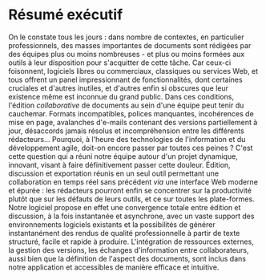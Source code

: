 # Résumé exécutif

On le constate tous les jours : dans nombre de contextes, en particulier professionnels, des masses importantes de documents sont rédigées par des équipes plus ou moins nombreuses - et plus ou moins formées aux outils à leur disposition pour s'acquitter de cette tâche. Car ceux-ci foisonnent, logiciels libres ou commerciaux, classiques ou services Web, et tous offrent un panel impressionnant de fonctionnalités, dont certaines cruciales et d'autres inutiles, et d'autres enfin si obscures que leur existence même est inconnue du grand public.
Dans ces conditions, l'édition *collaborative* de documents au sein d'une équipe peut tenir du cauchemar. Formats incompatibles, polices manquantes, incohérences de mise en page, avalanches d'e-mails contenant des versions partiellement à jour, désaccords jamais résolus et incompréhension entre les différents rédacteurs... Pourquoi, à l'heure des technologies de l'information et du développement agile, doit-on encore passer par toutes ces peines ?
C'est cette question qui a réuni notre équipe autour d'un projet dynamique, innovant, visant à faire définitivement passer cette douleur. Édition, discussion et exportation réunis en un seul outil permettant une collaboration en temps réel sans précédent *via* une interface Web moderne et épurée : les rédacteurs pourront enfin se concentrer sur la productivité plutôt que sur les défauts de leurs outils, et ce sur toutes les plate-formes.
Notre logiciel propose en effet une convergence totale entre édition et discussion, à la fois instantanée et asynchrone, avec un vaste support des environnements logiciels existants et la possibilités de générer instantanément des rendus de qualité professionnelle à partir de texte structuré, facile et rapide à produire. L'intégration de ressources externes, la gestion des versions, les échanges d'information entre collaborateurs, aussi bien que la définition de l'aspect des documents, sont inclus dans notre application et accessibles de manière efficace et intuitive.
